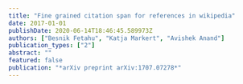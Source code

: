 ```yaml
---
title: "Fine grained citation span for references in wikipedia"
date: 2017-01-01
publishDate: 2020-06-14T18:46:45.589973Z
authors: ["Besnik Fetahu", "Katja Markert", "Avishek Anand"]
publication_types: ["2"]
abstract: ""
featured: false
publication: "*arXiv preprint arXiv:1707.07278*"
---
```


